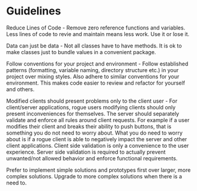 # Guidelines

Reduce Lines of Code - Remove zero reference functions and variables. Less lines of code to revie and maintain means less work. Use it or lose it.

Data can just be data - Not all classes have to have methods. It is ok to make classes just to bundle values in a convenient package.

Follow conventions for your project and environment - Follow established patterns (formatting, variable naming, directory structure etc.) in your project over mixing styles. Also adhere to similar conventions for your environment. This makes code easier to review and refactor for yourself and others.

Modified clients should present problems only to the client user - For client/server applications, rogue users modifying clients should only present inconveniences for themselves. The server should separately validate and enforce all rules around client requests. For example if a user modifies their client and breaks their ability to push buttons, that is something you do not need to worry about. What you do need to worry about is if a rogue client is able to negatively impact the server and other client applications. Client side validation is only a convenience to the user experience. Server side validation is required to actually prevent unwanted/not allowed behavior and enforce functional requirements.

Prefer to implement simple solutions and prototypes first over larger, more complex solutions. Upgrade to more complex solutions when there is a need to.
